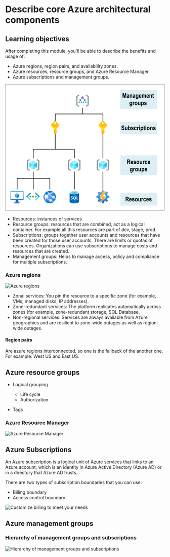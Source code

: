 # Describe core Azure architectural components

## Learning objectives

After completing this module, you'll be able to describe the benefits and usage of:

- Azure regions, region pairs, and availability zones.
- Azure resources, resource groups, and Azure Resource Manager.
- Azure subscriptions and management groups.

![top-down hierarchy](images/2022-05-02-15-54-11.png)

- Resources: instances of services
- Resource groups: resources that are combined, act as a logical container. For example all this resources are part of dev, stage, prod.
- Subscriptions: groups together user accounts and resources that have been created for those user accounts. There are limits or quotas of resources. Organizations can use subscriptions to manage costs and resources that are created.
- Management groups: Helps to manage access, policy and compliance for multiple subscriptions.

### Azure regions

![Azure regions
](images/2022-05-02-16-06-06.png)

- Zonal services: You pin the resource to a specific zone (for example, VMs, managed disks, IP addresses).
- Zone-redundant services: The platform replicates automatically across zones (for example, zone-redundant storage, SQL Database.
- Non-regional services: Services are always available from Azure geographies and are resilient to zone-wide outages as well as region-wide outages.

#### Region pairs

Are azure regions interconnected, so one is the fallback of the another one.
For example: West US and East US.

## Azure resource groups

- Logical grouping
  - Life cycle
  - Authorization

- Tags

### Azure Resource Manager

![Azure Resource Manager
](images/2022-05-02-16-18-38.png)

## Azure Subscriptions

An Azure subscription is a logical unit of Azure services that links to an Azure account, which is an identity in Azure Active Directory (Azure AD) or in a directory that Azure AD trusts.

There are two types of subscription boundaries that you can use:

- Billing boundary
- Access control boundary

![Customize billing to meet your needs
](images/2022-05-02-17-06-59.png)

## Azure management groups

### Hierarchy of management groups and subscriptions

![Hierarchy of management groups and subscriptions
](images/2022-05-02-17-11-13.png)
